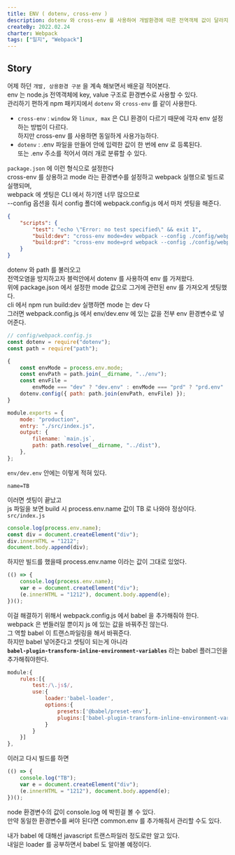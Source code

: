```yaml
---
title: ENV ( dotenv, cross-env )
description: dotenv 와 cross-env 를 사용하여 개발환경에 따른 전역객체 값이 달라지게 설정했다.
createBy: 2022.02.24
charter: Webpack
tags: ["일지", "Webpack"]
---
```


## Story

어제 하던 `개발, 상용환경 구분` 을 계속 해보면서 배운걸 적어본다.  
env 는 node.js 전역객체에 key, value 구조로 환경변수로 사용할 수 있다.  
관리하기 편하게 npm 패키지에서 `dotenv` 와 `cross-env` 를 같이 사용한다.

-   `cross-env` : `window` 와 `linux, max` 은 CLI 환경이 다르기 때문에 각자 env 설정하는 방법이 다르다.  
    하지만 cross-env 를 사용하면 동일하게 사용가능하다.
-   `dotenv` : .env 파일을 만들어 안에 입력한 값이 한 번에 env 로 등록된다.  
    또는 .env 주소를 적어서 여러 개로 분류할 수 있다.

`package.json` 에 이런 형식으로 설정한다  
cross-env 를 상용하고 mode 라는 환경변수를 설정하고 webpack 실행으로 빌드로 실행되며,  
webpack 에 셋팅은 CLI 에서 하기엔 너무 많으므로  
--config 옵션을 줘서 config 폴더에 webpack.config.js 에서 마저 셋팅을 해준다.

```json
{
    "scripts": {
        "test": "echo \"Error: no test specified\" && exit 1",
        "build:dev": "cross-env mode=dev webpack --config ./config/webpack.config.js",
        "build:prd": "cross-env mode=prd webpack --config ./config/webpack.config.js"
    }
}
```

dotenv 와 path 를 불러오고  
전역오염을 방지하고자 블럭안에서 dotenv 를 사용하여 env 를 가져왔다.  
위에 package.json 에서 설정한 mode 값으로 그거에 관련된 env 를 가져오게 셋팅했다.  
cli 에서 npm run build:dev 실행하면 mode 는 dev 다  
그러면 webpack.config.js 에서 env/dev.env 에 있는 값을 전부 env 환경변수로 넣어준다.

```js
// config/webpack.config.js
const dotenv = require("dotenv");
const path = require("path");

{
    const envMode = process.env.mode;
    const envPath = path.join(__dirname, "../env");
    const envFile =
        envMode === "dev" ? "dev.env" : envMode === "prd" ? "prd.env" : "";
    dotenv.config({ path: path.join(envPath, envFile) });
}

module.exports = {
    mode: "production",
    entry: "./src/index.js",
    output: {
        filename: `main.js`,
        path: path.resolve(__dirname, "../dist"),
    },
};
```

`env/dev.env` 안에는 이렇게 적혀 있다.

```env
name=TB
```

이러면 셋팅이 끝났고  
js 파일을 보면 build 시 process.env.name 값이 TB 로 나와야 정상이다.
`src/index.js`

```js
console.log(process.env.name);
const div = document.createElement("div");
div.innerHTML = "1212";
document.body.append(div);
```

하지만 빌드를 했을때 process.env.name 이라는 값이 그대로 있었다.

```js
(() => {
    console.log(process.env.name);
    var e = document.createElement("div");
    (e.innerHTML = "1212"), document.body.append(e);
})();
```

이걸 해결하기 위해서 webpack.config.js 에서 babel 을 추가해줘야 한다.  
webpack 은 번들러일 뿐이지 js 에 있는 값을 바꿔주진 않는다.  
그 역할 babel 이 트랜스파일링을 해서 바꿔준다.  
하지만 babel 넣어준다고 셋팅이 되는게 아니라  
**`babel-plugin-transform-inline-environment-variables`** 라는 babel 플러그인을 추가해줘야한다.

```js
module:{
	rules:[{
		test:/\.js$/,
		use:{
			loader:'babel-loader',
			options:{
				presets:['@babel/preset-env'],
				plugins:['babel-plugin-transform-inline-environment-variables']
			}
		}
	}]
},
```

이러고 다시 빌드를 하면

```js
(() => {
    console.log("TB");
    var e = document.createElement("div");
    (e.innerHTML = "1212"), document.body.append(e);
})();
```

node 환경변수의 값이 console.log 에 박힌걸 볼 수 있다.  
만약 동일한 환경변수를 써야 된다면 common.env 를 추가해줘서 관리할 수도 있다.

내가 babel 에 대해선 javascript 트랜스파일러 정도로만 알고 있다.  
내일은 loader 를 공부하면서 babel 도 알아볼 예정이다.

